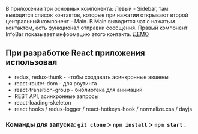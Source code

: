 В приложении три основных компонента:
Левый - Sidebar, там выводится список контактов, которые при нажатии открывают второй центральный компонент - Main.
В Main выводится чат с нажатым контактом, есть функционал отправки сообщения.
Правый компонент InfoBar показывает информацию этого контакта. [ДЕМО](https://warm-mesa-13617.herokuapp.com/)


## При разработке React приложения использовал

   * redux, redux-thunk - чтобы создавать асинхронные экшены 
   * react-router-dom - для роутинга
   * react-transition-group - библиотека для анимаций
   * REST API, асинхронные запросы
   * react-loading-skeleton
   * react hooks / redux-logger / react-hotkeys-hook / normalize.css / dayjs
   
   ### Команды для запуска: `git clone` > `npm install` > `npm start` .
  

